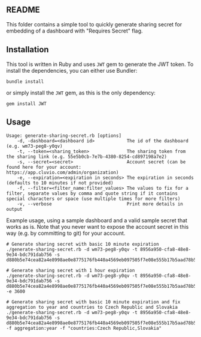 ## README

This folder contains a simple tool to quickly generate sharing secret for embedding of a dashboard with "Requires Secret" flag.

## Installation

This tool is written in Ruby and uses `JWT` gem to generate the JWT token.
To install the dependencies, you can either use Bundler:

```
bundle install
```

or simply install the `JWT` gem, as this is the only dependency:

```
gem install JWT
```

## Usage

```
Usage: generate-sharing-secret.rb [options]
    -d, -dashboard=<dashboard id>            The id of the dashboard (e.g. wm73-peg8-y0qv)
    -t, --token=<sharing_token>              The sharing token from the sharing link (e.g. 55e5b0cb-7e7b-4380-8254-cd897198a7e2)
    -s, --secret=<secret>                    Account secret (can be found here for your account: https://app.cluvio.com/admin/organization)
    -e, --expiration=<expiration in seconds> The expiration in seconds (defaults to 10 minutes if not provided)
    -f, --filter=<filter_name:filter_values> The values to fix for a filter, separate values by comma and quote string if it contains special characters or space (use multiple times for more filters)
    -v, --verbose                            Print more details in output
```

Example usage, using a sample dashboard and a valid sample secret that works as is. Note that you never want to expose the account secret in this way (e.g. by committing to git) for your account.

```
# Generate sharing secret with basic 10 minute expiration
./generate-sharing-secret.rb -d wm73-peg8-y0qv -t 8956a950-cfa8-48e8-9e34-bdc791dab756 -s d880b5e74cea82a4e8998ae0e8775176fb440a4569eb097505f7e08e555b17b5aad78b5fa1f47acd1fbfbd876631dfdd

# Generate sharing secret with 1 hour expiration
./generate-sharing-secret.rb -d wm73-peg8-y0qv -t 8956a950-cfa8-48e8-9e34-bdc791dab756 -s d880b5e74cea82a4e8998ae0e8775176fb440a4569eb097505f7e08e555b17b5aad78b5fa1f47acd1fbfbd876631dfdd -e 3600

# Generate sharing secret with basic 10 minute expiration and fix aggregation to year and countries to Czech Republic and Slovakia
./generate-sharing-secret.rb -d wm73-peg8-y0qv -t 8956a950-cfa8-48e8-9e34-bdc791dab756 -s d880b5e74cea82a4e8998ae0e8775176fb440a4569eb097505f7e08e555b17b5aad78b5fa1f47acd1fbfbd876631dfdd -f aggregation:year -f "countries:Czech Republic,Slovakia"
```
